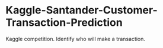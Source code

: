 # Kaggle-Santander-Customer-Transaction-Prediction
 Kaggle competition. Identify who will make a transaction.
